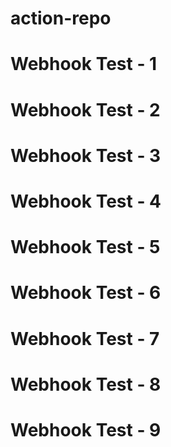 # action-repo
# Webhook Test - 1
# Webhook Test - 2
# Webhook Test - 3
# Webhook Test - 4
# Webhook Test - 5
# Webhook Test - 6
# Webhook Test - 7
# Webhook Test - 8
# Webhook Test -  9
